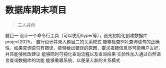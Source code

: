 # 数据库期末项目
> 三人共创

题目一
设计一个命令行工具（可以使用hyper等），首先初始化创建数据库project2025，
自行设计并录入题目二的关系模式
能够检查SQL查询语句的正确性，如果查询语句有错误，能够给出错误的原因，要求报错信息尽可能用户友好，并且能够修改建议
能够同时可视化查询流程以及查询结果
实验性加入通过自然语言查询数据库的功能
能够重置系统，以便录入新的关系模式
